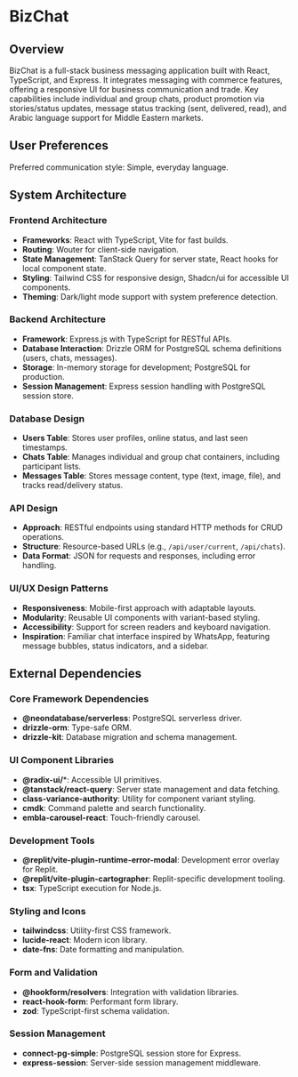 # BizChat

## Overview

BizChat is a full-stack business messaging application built with React, TypeScript, and Express. It integrates messaging with commerce features, offering a responsive UI for business communication and trade. Key capabilities include individual and group chats, product promotion via stories/status updates, message status tracking (sent, delivered, read), and Arabic language support for Middle Eastern markets.

## User Preferences

Preferred communication style: Simple, everyday language.

## System Architecture

### Frontend Architecture
- **Frameworks**: React with TypeScript, Vite for fast builds.
- **Routing**: Wouter for client-side navigation.
- **State Management**: TanStack Query for server state, React hooks for local component state.
- **Styling**: Tailwind CSS for responsive design, Shadcn/ui for accessible UI components.
- **Theming**: Dark/light mode support with system preference detection.

### Backend Architecture
- **Framework**: Express.js with TypeScript for RESTful APIs.
- **Database Interaction**: Drizzle ORM for PostgreSQL schema definitions (users, chats, messages).
- **Storage**: In-memory storage for development; PostgreSQL for production.
- **Session Management**: Express session handling with PostgreSQL session store.

### Database Design
- **Users Table**: Stores user profiles, online status, and last seen timestamps.
- **Chats Table**: Manages individual and group chat containers, including participant lists.
- **Messages Table**: Stores message content, type (text, image, file), and tracks read/delivery status.

### API Design
- **Approach**: RESTful endpoints using standard HTTP methods for CRUD operations.
- **Structure**: Resource-based URLs (e.g., `/api/user/current`, `/api/chats`).
- **Data Format**: JSON for requests and responses, including error handling.

### UI/UX Design Patterns
- **Responsiveness**: Mobile-first approach with adaptable layouts.
- **Modularity**: Reusable UI components with variant-based styling.
- **Accessibility**: Support for screen readers and keyboard navigation.
- **Inspiration**: Familiar chat interface inspired by WhatsApp, featuring message bubbles, status indicators, and a sidebar.

## External Dependencies

### Core Framework Dependencies
- **@neondatabase/serverless**: PostgreSQL serverless driver.
- **drizzle-orm**: Type-safe ORM.
- **drizzle-kit**: Database migration and schema management.

### UI Component Libraries
- **@radix-ui/***: Accessible UI primitives.
- **@tanstack/react-query**: Server state management and data fetching.
- **class-variance-authority**: Utility for component variant styling.
- **cmdk**: Command palette and search functionality.
- **embla-carousel-react**: Touch-friendly carousel.

### Development Tools
- **@replit/vite-plugin-runtime-error-modal**: Development error overlay for Replit.
- **@replit/vite-plugin-cartographer**: Replit-specific development tooling.
- **tsx**: TypeScript execution for Node.js.

### Styling and Icons
- **tailwindcss**: Utility-first CSS framework.
- **lucide-react**: Modern icon library.
- **date-fns**: Date formatting and manipulation.

### Form and Validation
- **@hookform/resolvers**: Integration with validation libraries.
- **react-hook-form**: Performant form library.
- **zod**: TypeScript-first schema validation.

### Session Management
- **connect-pg-simple**: PostgreSQL session store for Express.
- **express-session**: Server-side session management middleware.